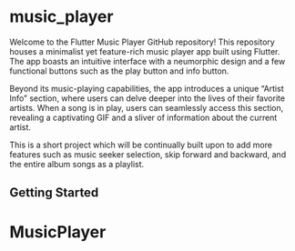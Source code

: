 # music_player

Welcome to the Flutter Music Player GitHub repository! This repository houses a minimalist yet feature-rich music player app built using Flutter. The app boasts an intuitive interface with a neumorphic design and a few functional buttons such as the play button and info button.

Beyond its music-playing capabilities, the app introduces a unique “Artist Info” section, where users can delve deeper into the lives of their favorite artists. When a song is in play, users can seamlessly access this section, revealing a captivating GIF and a sliver of information about the current artist. 

This is a short project which will be continually built upon to add more features such as music seeker selection, skip forward and backward, and the entire album songs as a playlist.

## Getting Started



# MusicPlayer
